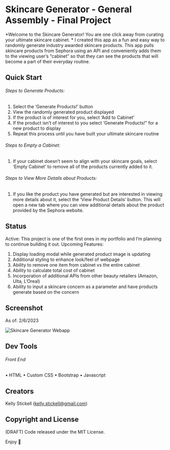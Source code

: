 # Skincare Generator - General Assembly - Final Project

*Welcome to the Skincare Generator! You are one click away from curating your ultimate skincare cabinet. 
*
I created this app as a fun and easy way to randomly generate industry awarded skincare products. This app pulls skincare products from Sephora using an API and conveniently adds them to the viewing user’s “cabinet” so that they can see the products that will become a part of their everyday routine.
## Quick Start

###### Steps to Generate Products: 
1. Select the ‘Generate Products!’ button 
2. View the randomly generated product displayed
3. If the product is of interest for you, select ‘Add to Cabinet’
4. If the product isn’t of interest to you select ‘Generate Products!” for a new product to display
5. Repeat this process until you have built your ultimate skincare routine

###### Steps to Empty a Cabinet:
1. If your cabinet doesn’t seem to align with your skincare goals, select ‘Empty Cabinet’ to remove all of the products currently added to it.

###### Steps to View More Details about Products:
1. If you like the product you have generated but are interested in viewing more details about it, select the ‘View Product Details’ button. This will open a new tab where you can view additional details about the product provided by the Sephora website.

## Status

Active: This project is one of the first ones in my portfolio and I’m planning to continue building it out.
Upcoming Features:
1.	Display loading modal while generated product image is updating
2.	Additional styling to enhance look/feel of webpage
3.	Ability to remove one item from cabinet vs the entire cabinet
4.	Ability to calculate total cost of cabinet 
5.	Incorporation of additional APIs from other beauty retailers (Amazon, Ulta, L’Oreal)
6.	Ability to input a skincare concern as a parameter and have products generate based on the concern

## Screenshot
As of: 2/6/2023

![Skincare Generator Webapp](/SkincareGenScreenshot?raw=true "Optional Title")

## Dev Tools
###### Front End
•	HTML
•	Custom CSS
•	Bootstrap
•	Javascript 
## Creators
Kelly Stickell (kelly.stickell@gmail.com)

## Copyright and License
(DRAFT) Code released under the MIT License.

Enjoy 🤘
